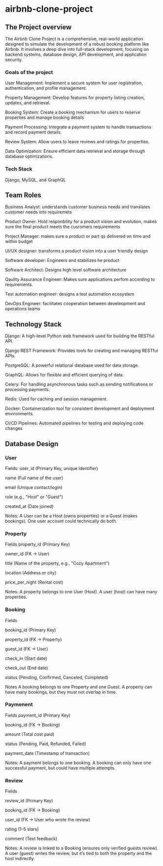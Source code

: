# airbnb-clone-project

## The Project overview
The Airbnb Clone Project is a comprehensive, real-world application designed to simulate the development of a robust booking platform like Airbnb. It involves a deep dive into full-stack development, focusing on backend systems, database design, API development, and application security.

### Goals of the project
User Management: Implement a secure system for user registration, authentication, and profile management.

Property Management: Develop features for property listing creation, updates, and retrieval.

Booking System: Create a booking mechanism for users to reserve properties and manage booking details

Payment Processing: Integrate a payment system to handle transactions and record payment details.

Review System: Allow users to leave reviews and ratings for properties.

Data Optimization: Ensure efficient data retrieval and storage through database optimizations.

### Tech Stack
Django, MySQL, and GraphQL

## Team Roles
Business Analyst: understands customer business needs and translates customer needs into requiremets

Product Owner: Hold responbility for a product vision and evolution, makes sure the final product meets the cusromers requirements

Project Manager: makes sure a product or part qs delivered on time and within budget

UI/UX designer: transforms a product vision into a user friendly design

Software developer: Engineers and stabilizes he product

Software Architect: Designs high level software architecture

Qaulity Assurance Engineer: Makes sure applications perfom according to requirements.

Test automation engineer: designs a test automation ecosystem

DevOps Engineer: facilitates cooperation between develeopment and operations teams

## Technology Stack

Django: A high-level Python web framework used for building the RESTful API.

Django REST Framework: Provides tools for creating and managing RESTful APIs.

PostgreSQL: A powerful relational database used for data storage.

GraphQL: Allows for flexible and efficient querying of data.

Celery: For handling asynchronous tasks such as sending notifications or processing payments.

Redis: Used for caching and session management.

Docker: Containerization tool for consistent development and deployment environments.

CI/CD Pipelines: Automated pipelines for testing and deploying code changes

## Database Design
### User 
Fields:
user_id (Primary Key, unique identifier)

name (Full name of the user)

email (Unique contact/login)

role (e.g., "Host" or "Guest")

created_at (Date joined)

Notes: A User can be a Host (owns properties) or a Guest (makes bookings).
One user account could technically do both.
### Property
Fields
property_id (Primary Key)

owner_id (FK → User)

title (Name of the property, e.g., "Cozy Apartment")

location (Address or city)

price_per_night (Rental cost)

Notes: A property belongs to one User (Host).
A user (host) can have many properties.
### Booking
Fields

booking_id (Primary Key)

property_id (FK → Property)

guest_id (FK → User)

check_in (Start date)

check_out (End date)

status (Pending, Confirmed, Canceled, Completed)

Notes
A booking belongs to one Property and one Guest. A property can have many bookings, but they must not overlap in time.
### Paymenent

Fields
payment_id (Primary Key)

booking_id (FK → Booking)

amount (Total cost paid)

status (Pending, Paid, Refunded, Failed)

payment_date (Timestamp of transaction)

Notes: A payment belongs to one booking. A booking can only have one successful payment, but could have multiple attempts.

### Review
Fields

review_id (Primary Key)

booking_id (FK → Booking)

user_id (FK → User who wrote the review)

rating (1–5 stars)

comment (Text feedback)

Notes: A review is linked to a Booking (ensures only verified guests review). A user (guest) writes the review, but it’s tied to both the property and the host indirectly.
